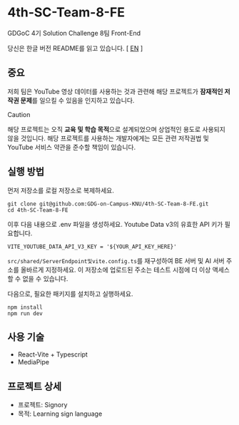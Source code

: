 # 4th-SC-Team-8-FE

GDGoC 4기 Solution Challenge 8팀 Front-End

당신은 한글 버전 README를 읽고 있습니다. [
[EN](./README_en.md)
]

## 중요

저희 팀은 YouTube 영상 데이터를 사용하는 것과 관련해 해당 프로젝트가 **잠재적인 저작권 문제**를 일으킬 수 있음을 인지하고 있습니다.

> [!CAUTION]
> 해당 프로젝트는 오직 **교육 및 학습 목적**으로 설계되었으며 상업적인 용도로 사용되지 않을 것입니다. 해당 프로젝트를 사용하는 개발자에게는 모든 관련 저작권법 및 YouTube 서비스 약관을 준수할 책임이 있습니다.

## 실행 방법

먼저 저장소를 로컬 저장소로 복제하세요.

```
git clone git@github.com:GDG-on-Campus-KNU/4th-SC-Team-8-FE.git
cd 4th-SC-Team-8-FE
```

이후 다음 내용으로 .env 파일을 생성하세요.
Youtube Data v3의 유효한 API 키가 필요합니다.

```
VITE_YOUTUBE_DATA_API_V3_KEY = '${YOUR_API_KEY_HERE}'
```

`src/shared/ServerEndpoint및vite.config.ts`를 재구성하여 BE 서버 및 AI 서버 주소를 올바르게 지정하세요. 이 저장소에 업로드된 주소는 테스트 시점에 더 이상 액세스할 수 없을 수 있습니다.

다음으로, 필요한 패키지를 설치하고 실행하세요.

```
npm install
npm run dev
```

## 사용 기술

- React-Vite + Typescript
- MediaPipe

## 프로젝트 상세

- 프로젝트: Signory
- 목적: Learning sign language

